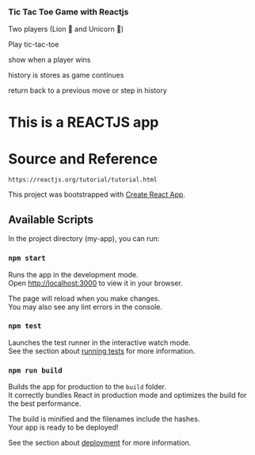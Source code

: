 ### Tic Tac Toe Game with Reactjs

<p>Two players (Lion &#129409 and Unicorn &#129412) </p>
<p> Play tic-tac-toe </p>
<p> show when a player wins </p>
<p> history is stores as game continues </p>
<p> return back to a previous move or step in history </p>

# This is a REACTJS app 

# Source and Reference
    https://reactjs.org/tutorial/tutorial.html


This project was bootstrapped with [Create React App](https://github.com/facebook/create-react-app).

## Available Scripts

In the project directory (my-app), you can run: 

### `npm start`

Runs the app in the development mode.\
Open [http://localhost:3000](http://localhost:3000) to view it in your browser.

The page will reload when you make changes.\
You may also see any lint errors in the console.

### `npm test`

Launches the test runner in the interactive watch mode.\
See the section about [running tests](https://facebook.github.io/create-react-app/docs/running-tests) for more information.

### `npm run build`

Builds the app for production to the `build` folder.\
It correctly bundles React in production mode and optimizes the build for the best performance.

The build is minified and the filenames include the hashes.\
Your app is ready to be deployed!

See the section about [deployment](https://facebook.github.io/create-react-app/docs/deployment) for more information.
